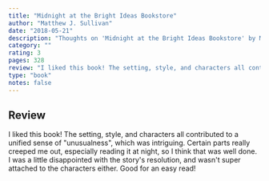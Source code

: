 ```yaml
---
title: "Midnight at the Bright Ideas Bookstore"
author: "Matthew J. Sullivan"
date: "2018-05-21"
description: "Thoughts on 'Midnight at the Bright Ideas Bookstore' by Matthew J. Sullivan."
category: ""
rating: 3
pages: 328
review: "I liked this book! The setting, style, and characters all contributed to a unified sense of 'unusualness', which was intriguing. Certain parts really creeped me out, especially reading it at night, so I think that was well done. I was a little disappointed with the story's resolution, and wasn't super attached to the characters either. Good for an easy read!"
type: "book"
notes: false
---
```


## Review

I liked this book! The setting, style, and characters all contributed to a unified sense of "unusualness", which was intriguing. Certain parts really creeped me out, especially reading it at night, so I think that was well done. I was a little disappointed with the story's resolution, and wasn't super attached to the characters either. Good for an easy read!
